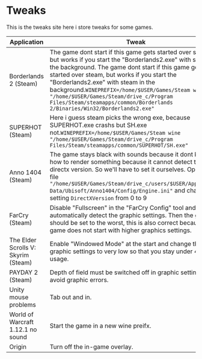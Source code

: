 # Tweaks

This is the tweaks site here i store tweaks for some games.

Application | Tweak
------------ | -------------
 Borderlands 2 (Steam) | The game dont start if this game gets started over steam, but works if you start the "Borderlands2.exe" with steam in the background. The game dont start if this game gets started over steam, but works if you start the "Borderlands2.exe" with steam in the background.`WINEPREFIX=/home/$USER/Games/Steam wine "/home/$USER/Games/Steam/drive_c/Program Files/Steam/steamapps/common/Borderlands 2/Binaries/Win32/Borderlands2.exe"`
SUPERHOT (Steam) | Here i guess steam picks the wrong exe, because SUPERHOT.exe crashs but SH.exe not.`WINEPREFIX=/home/$USER/Games/Steam wine "/home/$USER/Games/Steam/drive_c/Program Files/Steam/steamapps/common/SUPERHOT/SH.exe"`
Anno 1404 (Steam) |The game stays black with sounds because it dont know how to render something because it cannot detect the directx version. So we'll have to set it ourselves. Open the file `"/home/$USER/Games/Steam/drive_c/users/$USER/Application Data/Ubisoft/Anno1404/Config/Engine.ini"` and change the setting `DirectXVersion` from 0 to 9
FarCry (Steam) | Disable "Fullscreen" in the "FarCry Config" tool and let automatically detect the graphic settings. Then the graphics should be set to the worst, this is also correct because the game does not start with higher graphics settings.
The Elder Scrolls V: Skyrim (Steam) | Enable "Windowed Mode" at the start and change the graphic settings to very low so that you stay under 4GB ram usage.
PAYDAY 2 (Steam) | Depth of field must be switched off in graphic settings to avoid graphic errors.
Unity mouse problems | Tab out and in.
World of Warcraft 1.12.1 no sound | Start the game in a new wine preifx.
Origin | Turn off the in-game overlay.
